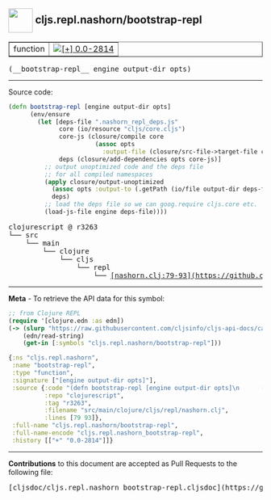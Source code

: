 ## <img width="48px" valign="middle" src="http://i.imgur.com/Hi20huC.png"> cljs.repl.nashorn/bootstrap-repl

 <table border="1">
<tr>

<td>function</td>
<td><a href="https://github.com/cljsinfo/cljs-api-docs/tree/0.0-2814"><img valign="middle" alt="[+] 0.0-2814" src="https://img.shields.io/badge/+-0.0--2814-lightgrey.svg"></a> </td>
</tr>
</table>

 <samp>
(__bootstrap-repl__ engine output-dir opts)<br>
</samp>

---





Source code:

```clj
(defn bootstrap-repl [engine output-dir opts]
      (env/ensure
        (let [deps-file ".nashorn_repl_deps.js"
              core (io/resource "cljs/core.cljs")
              core-js (closure/compile core
                        (assoc opts
                          :output-file (closure/src-file->target-file core)))
              deps (closure/add-dependencies opts core-js)]
          ;; output unoptimized code and the deps file
          ;; for all compiled namespaces
          (apply closure/output-unoptimized
            (assoc opts :output-to (.getPath (io/file output-dir deps-file)))
            deps)
          ;; load the deps file so we can goog.require cljs.core etc.
          (load-js-file engine deps-file))))
```

 <pre>
clojurescript @ r3263
└── src
    └── main
        └── clojure
            └── cljs
                └── repl
                    └── <ins>[nashorn.clj:79-93](https://github.com/clojure/clojurescript/blob/r3263/src/main/clojure/cljs/repl/nashorn.clj#L79-L93)</ins>
</pre>


---

__Meta__ - To retrieve the API data for this symbol:

```clj
;; from Clojure REPL
(require '[clojure.edn :as edn])
(-> (slurp "https://raw.githubusercontent.com/cljsinfo/cljs-api-docs/catalog/cljs-api.edn")
    (edn/read-string)
    (get-in [:symbols "cljs.repl.nashorn/bootstrap-repl"]))
```

```clj
{:ns "cljs.repl.nashorn",
 :name "bootstrap-repl",
 :type "function",
 :signature ["[engine output-dir opts]"],
 :source {:code "(defn bootstrap-repl [engine output-dir opts]\n      (env/ensure\n        (let [deps-file \".nashorn_repl_deps.js\"\n              core (io/resource \"cljs/core.cljs\")\n              core-js (closure/compile core\n                        (assoc opts\n                          :output-file (closure/src-file->target-file core)))\n              deps (closure/add-dependencies opts core-js)]\n          ;; output unoptimized code and the deps file\n          ;; for all compiled namespaces\n          (apply closure/output-unoptimized\n            (assoc opts :output-to (.getPath (io/file output-dir deps-file)))\n            deps)\n          ;; load the deps file so we can goog.require cljs.core etc.\n          (load-js-file engine deps-file))))",
          :repo "clojurescript",
          :tag "r3263",
          :filename "src/main/clojure/cljs/repl/nashorn.clj",
          :lines [79 93]},
 :full-name "cljs.repl.nashorn/bootstrap-repl",
 :full-name-encode "cljs.repl.nashorn_bootstrap-repl",
 :history [["+" "0.0-2814"]]}

```

---

__Contributions__ to this document are accepted as Pull Requests to the following file:

 <pre>
[cljsdoc/cljs.repl.nashorn_bootstrap-repl.cljsdoc](https://github.com/cljsinfo/cljs-api-docs/blob/master/cljsdoc/cljs.repl.nashorn_bootstrap-repl.cljsdoc)
</pre>

